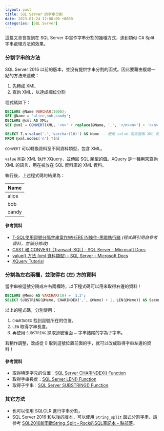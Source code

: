 ```yaml
---
layout: post
title: SQL Server 的字串分割
date: 2023-01-24 12:00:00 +0800
categories: [SQL Server]
---
```


這篇文章會提到在 SQL Server 中實作字串分割的幾種方式，達到類似 C# Split 字串處理方法的效果。

### 分割字串的方法

SQL Server 2016 以前的版本，並沒有提供字串分割的函式。因此要藉由複雜一點的方法來達成： 

1. 先轉成 XML
2. 查詢 XML，以達成欄位分割

程式碼如下：

```sql
DECLARE @Name VARCHAR(1000);
SET @Name = 'alice,bob,candy';
DECLARE @xml AS XML;
SET @xml = CONVERT(XML, '<n>' + replace(@Name, ',', '</n><n>') + '</n>') -- 將字串轉成 XML，並加上 n 標籤

SELECT T.n.value('.','varchar(10)') AS Name -- 使用 value 函式查詢 XML 的 n 節點
FROM @xml.nodes('n') T(n) 
```

`CONVERT` 可以轉換資料至不同資料類型，包含 XML。

`value` 則對 XML 執行 XQuery，並傳回 SQL 類型的值。XQuery 是一種用來查詢 XML 的語言，用在被放在 SQL 資料庫的 XML 資料。

執行後，上述程式碼的結果為：

| Name |
| --- |
| alice |
| bob |
| candy |

#### 參考資料

- [T-SQL使用逗號分隔字串當作WHERE IN條件-黑暗執行緒](https://blog.darkthread.net/blog/sql-where-in-csv-values/) *(程式碼引用自參考資料，並部分修改)*
- [CAST 和 CONVERT (Transact-SQL) - SQL Server - Microsoft Docs](https://docs.microsoft.com/zh-tw/sql/t-sql/functions/cast-and-convert-transact-sql?view=sql-server-ver15)
- [value() 方法 (xml 資料類型) - SQL Server - Microsoft Docs](https://docs.microsoft.com/zh-tw/sql/t-sql/xml/value-method-xml-data-type?view=sql-server-ver15)
- [XQuery Tutorial](https://www.w3schools.com/xml/xquery_intro.asp)

### 分割為左右兩欄，並取得右 (左) 方的資料

當字串被逗號分隔成左右兩欄時，以下程式碼可以用來取得右邊的資料！

```sql
DECLARE @Memo AS VARCHAR(10) = '1,2';
SELECT SUBSTRING(@Memo, CHARINDEX(',', @Memo) + 1, LEN(@Memo)) AS SecondColumn
```

以上的程式碼，分別使用：

1. `CHARINDEX` 找到逗號所在的位置。
2. `LEN` 取得字串長度。
3. 再使用 `SUBSTRING` 擷取逗號後面 ~ 字串結尾的字為子字串。

若稍作調整，改成從 0 取到逗號位置前面的字，就可以改成取得字串左邊的資料！

#### 參考資料

- 取得特定字元的位置：[SQL Server CHARINDEX() Function](https://www.w3schools.com/sql/func_sqlserver_charindex.asp)
- 取得字串長度：[SQL Server LEN() Function](https://www.w3schools.com/sql/func_sqlserver_len.asp)
- 取得子字串：[SQL Server SUBSTRING() Function](https://www.w3schools.com/sql/func_sqlserver_substring.asp)


### 其它方法

- 也可以使用 SQLCLR 進行字串分割。
- SQL Server 2016 和以後的版本，可以使用 `String_split` 函式分割字串，請參考 [SQL2016新函數String_Split - Rock的SQL筆記本 - 點部落](https://dotblogs.com.tw/rockchang/2017/04/06/001827)。